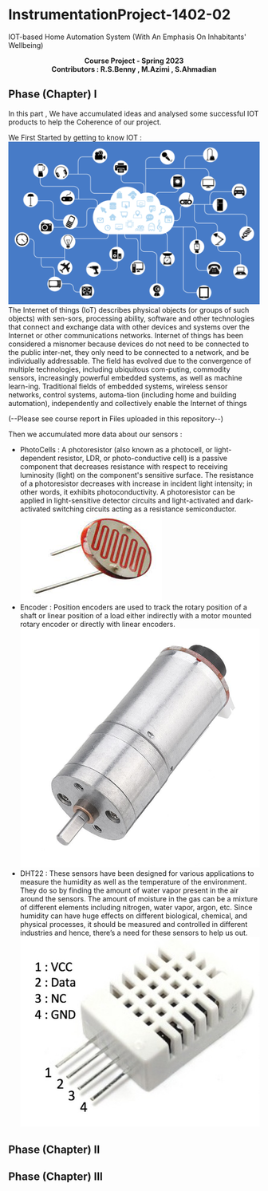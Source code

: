 # InstrumentationProject-1402-02
IOT-based Home Automation System (With An Emphasis On Inhabitants' Wellbeing)
<p  align="center"> <b> Course Project - Spring 2023  <br> Contributors : R.S.Benny , M.Azimi , S.Ahmadian </b>
</p>

## Phase (Chapter) I
In this part , We have accumulated ideas and analysed some successful IOT products to help the Coherence of our project.

We First Started by getting to know IOT :
![](./resources/iot.png)
The Internet of things (IoT) describes physical objects (or groups of such objects) with sen-sors, processing ability, software and other technologies that connect and exchange data with other devices and systems over the Internet or other communications networks. Internet of things has been considered a misnomer because devices do not need to be connected to the public inter-net, they only need to be connected to a network, and be individually addressable.
The field has evolved due to the convergence of multiple technologies, including ubiquitous com-puting, commodity sensors, increasingly powerful embedded systems, as well as machine learn-ing. Traditional fields of embedded systems, wireless sensor networks, control systems, automa-tion (including home and building automation), independently and collectively enable the Internet of things 

(--Please see course report in Files uploaded in this repository--) 

Then we accumulated more data about our sensors :

- PhotoCells : A photoresistor (also known as a photocell, or light-dependent resistor, LDR, or photo-conductive cell) is a passive component that decreases resistance with respect to receiving luminosity (light) on the component's sensitive surface. The resistance of a photoresistor decreases with increase in incident light intensity; in other words, it exhibits photoconductivity. A photoresistor can be applied in light-sensitive detector circuits and light-activated and dark-activated switching circuits acting as a resistance semiconductor.
![](./resources/LDR.jpg)
- Encoder : Position encoders are used to track the rotary position of a shaft or linear position of a load either indirectly with a motor mounted rotary encoder or directly with linear encoders.
![](./resources/Encoder.jpg)
- DHT22 : These sensors have been designed for various applications to measure the humidity as well as the temperature of the environment. They do so by finding the amount of water vapor present in the air around the sensors. The amount of moisture in the gas can be a mixture of different elements including nitrogen, water vapor, argon, etc. Since humidity can have huge effects on different biological, chemical, and physical processes, it should be measured and controlled in different industries and hence, there’s a need for these sensors to help us out.
![](./resources/DHT22.jpg)


## Phase (Chapter) II

## Phase (Chapter) III
